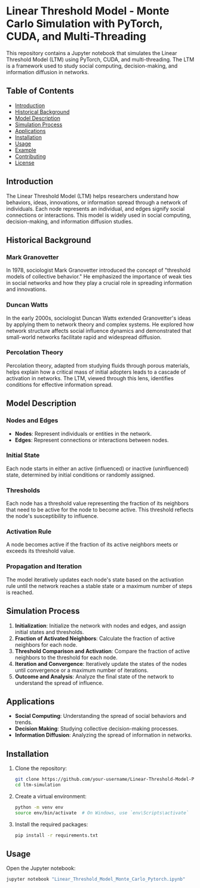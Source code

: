 # Linear Threshold Model - Monte Carlo Simulation with PyTorch, CUDA, and Multi-Threading

This repository contains a Jupyter notebook that simulates the Linear Threshold Model (LTM) using PyTorch, CUDA, and multi-threading. The LTM is a framework used to study social computing, decision-making, and information diffusion in networks.

## Table of Contents

- [Introduction](#introduction)
- [Historical Background](#historical-background)
- [Model Description](#model-description)
- [Simulation Process](#simulation-process)
- [Applications](#applications)
- [Installation](#installation)
- [Usage](#usage)
- [Example](#example)
- [Contributing](#contributing)
- [License](#license)

## Introduction

The Linear Threshold Model (LTM) helps researchers understand how behaviors, ideas, innovations, or information spread through a network of individuals. Each node represents an individual, and edges signify social connections or interactions. This model is widely used in social computing, decision-making, and information diffusion studies.

## Historical Background

### Mark Granovetter

In 1978, sociologist Mark Granovetter introduced the concept of "threshold models of collective behavior." He emphasized the importance of weak ties in social networks and how they play a crucial role in spreading information and innovations.

### Duncan Watts

In the early 2000s, sociologist Duncan Watts extended Granovetter's ideas by applying them to network theory and complex systems. He explored how network structure affects social influence dynamics and demonstrated that small-world networks facilitate rapid and widespread diffusion.

### Percolation Theory

Percolation theory, adapted from studying fluids through porous materials, helps explain how a critical mass of initial adopters leads to a cascade of activation in networks. The LTM, viewed through this lens, identifies conditions for effective information spread.

## Model Description

### Nodes and Edges

- **Nodes**: Represent individuals or entities in the network.
- **Edges**: Represent connections or interactions between nodes.

### Initial State

Each node starts in either an active (influenced) or inactive (uninfluenced) state, determined by initial conditions or randomly assigned.

### Thresholds

Each node has a threshold value representing the fraction of its neighbors that need to be active for the node to become active. This threshold reflects the node's susceptibility to influence.

### Activation Rule

A node becomes active if the fraction of its active neighbors meets or exceeds its threshold value.

### Propagation and Iteration

The model iteratively updates each node's state based on the activation rule until the network reaches a stable state or a maximum number of steps is reached.

## Simulation Process

1. **Initialization**: Initialize the network with nodes and edges, and assign initial states and thresholds.
2. **Fraction of Activated Neighbors**: Calculate the fraction of active neighbors for each node.
3. **Threshold Comparison and Activation**: Compare the fraction of active neighbors to the threshold for each node.
4. **Iteration and Convergence**: Iteratively update the states of the nodes until convergence or a maximum number of iterations.
5. **Outcome and Analysis**: Analyze the final state of the network to understand the spread of influence.

## Applications

- **Social Computing**: Understanding the spread of social behaviors and trends.
- **Decision Making**: Studying collective decision-making processes.
- **Information Diffusion**: Analyzing the spread of information in networks.

## Installation

1. Clone the repository:
    ```sh
    git clone https://github.com/your-username/Linear-Threshold-Model-Pytorch.git
    cd ltm-simulation
    ```

2. Create a virtual environment:
    ```sh
    python -m venv env
    source env/bin/activate  # On Windows, use `env\Scripts\activate`
    ```

3. Install the required packages:
    ```sh
    pip install -r requirements.txt
    ```

## Usage

Open the Jupyter notebook:
```sh
jupyter notebook "Linear_Threshold_Model_Monte_Carlo_Pytorch.ipynb"
